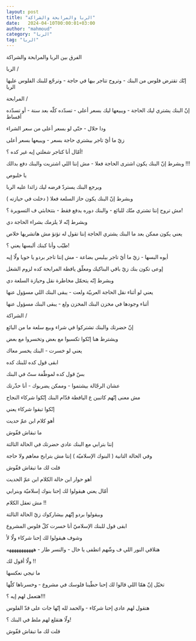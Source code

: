```yaml
---
layout: post
title: "الربا والمرابحة والشراكة"
date:   2024-04-10T00:00:01+03:00
author: "mahmoud"
category: "الربا"
tag: "الربا"
---
```



الفرق بين الربا والمرابحة والشراكة




الربا /

إنّك تقترض فلوس من البنك - وتروح تتاجر بيها في حاجة -
وترجّع للبنك الفلوس عليها الربا




المرابحة /

إنّ البنك يشتري ليك الحاجة - ويبيعها ليك بسعر أعلى -
تسدّده كلّه بعد سنة - أو تسدّده أقساط




ودا حلال - حتّى لو بسعر أعلى من سعر الشراء

زيّ ما أيّ تاجر بيشتري حاجة بسعر - ويبيعها بسعر
أعلى

أمّال أنا كتاجر شغلتي إيه غير كده ؟!




وبشرط إنّ البنك يكون اشترى الحاجة فعلا - مش إنتا اللي
اشتريت والبنك دفع بدالك !!!

يا خلبوص

ويرجع البنك يستردّ قرضه ليك زائدا عليه الربا




وبشرط إنّ البنك يكون حاز السلعة فعلا ( دخلت في
حيازته )

مش تروح إنتا تشتري منّك للبائع - والبنك دوره يدفع فقط -
بتتخابثي ف التسويرة ؟!




وبشرط إنّه لا يلزمك بشراء الحاجة دي

يعني يكون ممكن بعد ما البنك يشتري الحاجة إنتا تقول له
تؤتؤ مش هاتشريها خلاص




طيّب وأنا كبنك ألبسها يعني ؟!

أيوه البسها - زيّ ما أيّ تاجر بيلبس بضاعة - مش إنتا تاجر
بردو يا خويا ولّا إيه

إوعى تكون بنك زيّ باقي البناكيك ومعلّق يافطة المرابحة كده
لزوم الشغل




وبشرط إنّه يتحمّل مخاطرة نقل وحيازة السلعة دي

يعني لو أثناء نقل الحاجة العربيّة ولعت - يبقى البنك اللي
مسؤول عنها

أثناء وجودها في مخزن البنك المخزن ولع - يبقى البنك مسؤول
عنها




الشراكة /

إنّ حضرتك والبنك تشتركوا في شراء وبيع سلعة ما من
البائع




ويشترط هنا إنّكوا تكسبوا مع بعض وتخسروا مع بعض

يعني لو خسرت - البنك يخسر معاك




ابقى قول كده للبنك كده

بسّ قول كده لموظّفة ستّ في البنك

عشان الرجّالة بيشتموا - وممكن يضربوك - أنا حذّرتك




مش معنى إنّهم كاتبين ع اليافطة قدّام البنك إنّكوا شركاء
النجاح

إنّكوا تبقوا شركاء يعني

أهو كلام ابن عمّ حديت

ما تبقاش قفّوش




إنتا بترابي مع البنك عادي حضرتك في الحالة التالتة




وفي الحالة التانية ( البنوك الإسلاميّة ) إنتا مش بترابح
معاهم ولا حاجة

قلت لك ما تبقاش قفّوش

أهو حوار ابن خالة الكلام ابن عمّ الحديت

أمّال يعني هيقولوا لك إحنا بنوك إسلاميّة وبنرابي

مش تعقل الكلام !!




وبيقولوا بردو إنّهم بيشاركوك زيّ الحالة التالتة

ابقى قول للبنك الإسلاميّ أنا خسرت كلّ فلوس المشروع

وشوف هيقولوا لك إحنا شركاء ولّا لأ

هتلاقي النور اللي ف وشّهم اتطفى يا خال - والنسر طار -
هههههههههههه




ولّا أقول لك !!

ما تيجي نعكسها

تخيّل إنّ همّا اللي قالوا لك إحنا حطّينا فلوسك في مشروع -
وخسرناها كلّها

هتعمل لهم إيه ؟!!!




هتقول لهم عادي إحنا شركاء - والحمد لله إنّها جات على قدّ
الفلوس

ولّا هتقلع لهم ملط في البنك ؟!




قلت لك ما تبقاش قفّوش
